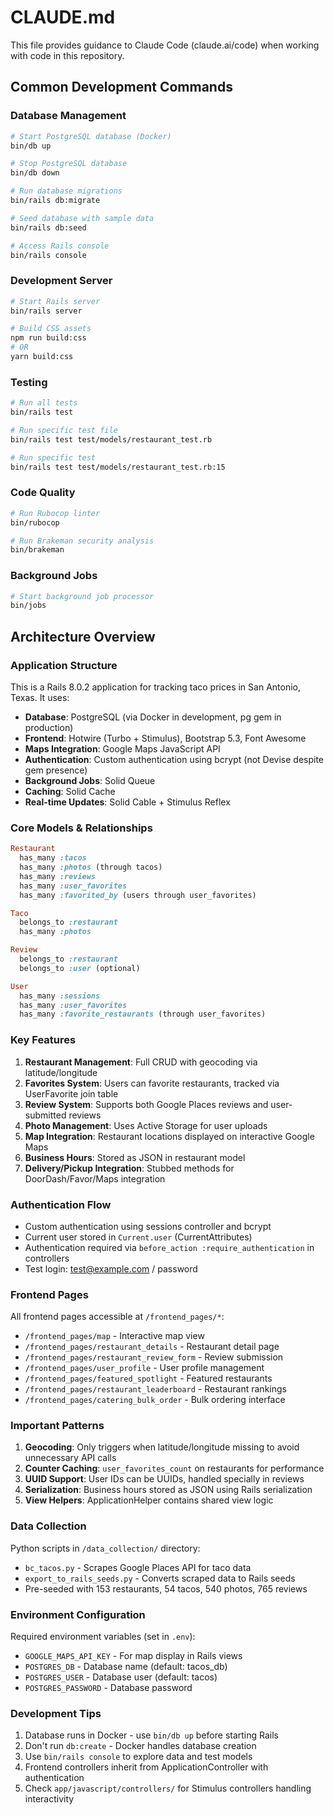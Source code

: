# CLAUDE.md

This file provides guidance to Claude Code (claude.ai/code) when working with code in this repository.

## Common Development Commands

### Database Management
```bash
# Start PostgreSQL database (Docker)
bin/db up

# Stop PostgreSQL database  
bin/db down

# Run database migrations
bin/rails db:migrate

# Seed database with sample data
bin/rails db:seed

# Access Rails console
bin/rails console
```

### Development Server
```bash
# Start Rails server
bin/rails server

# Build CSS assets
npm run build:css
# OR
yarn build:css
```

### Testing
```bash
# Run all tests
bin/rails test

# Run specific test file
bin/rails test test/models/restaurant_test.rb

# Run specific test
bin/rails test test/models/restaurant_test.rb:15
```

### Code Quality
```bash
# Run Rubocop linter
bin/rubocop

# Run Brakeman security analysis
bin/brakeman
```

### Background Jobs
```bash
# Start background job processor
bin/jobs
```

## Architecture Overview

### Application Structure
This is a Rails 8.0.2 application for tracking taco prices in San Antonio, Texas. It uses:
- **Database**: PostgreSQL (via Docker in development, pg gem in production)
- **Frontend**: Hotwire (Turbo + Stimulus), Bootstrap 5.3, Font Awesome
- **Maps Integration**: Google Maps JavaScript API
- **Authentication**: Custom authentication using bcrypt (not Devise despite gem presence)
- **Background Jobs**: Solid Queue
- **Caching**: Solid Cache
- **Real-time Updates**: Solid Cable + Stimulus Reflex

### Core Models & Relationships
```ruby
Restaurant
  has_many :tacos
  has_many :photos (through tacos)
  has_many :reviews
  has_many :user_favorites
  has_many :favorited_by (users through user_favorites)

Taco
  belongs_to :restaurant
  has_many :photos

Review
  belongs_to :restaurant
  belongs_to :user (optional)

User
  has_many :sessions
  has_many :user_favorites
  has_many :favorite_restaurants (through user_favorites)
```

### Key Features
1. **Restaurant Management**: Full CRUD with geocoding via latitude/longitude
2. **Favorites System**: Users can favorite restaurants, tracked via UserFavorite join table
3. **Review System**: Supports both Google Places reviews and user-submitted reviews
4. **Photo Management**: Uses Active Storage for user uploads
5. **Map Integration**: Restaurant locations displayed on interactive Google Maps
6. **Business Hours**: Stored as JSON in restaurant model
7. **Delivery/Pickup Integration**: Stubbed methods for DoorDash/Favor/Maps integration

### Authentication Flow
- Custom authentication using sessions controller and bcrypt
- Current user stored in `Current.user` (CurrentAttributes)
- Authentication required via `before_action :require_authentication` in controllers
- Test login: test@example.com / password

### Frontend Pages
All frontend pages accessible at `/frontend_pages/*`:
- `/frontend_pages/map` - Interactive map view
- `/frontend_pages/restaurant_details` - Restaurant detail page
- `/frontend_pages/restaurant_review_form` - Review submission
- `/frontend_pages/user_profile` - User profile management
- `/frontend_pages/featured_spotlight` - Featured restaurants
- `/frontend_pages/restaurant_leaderboard` - Restaurant rankings
- `/frontend_pages/catering_bulk_order` - Bulk ordering interface

### Important Patterns
1. **Geocoding**: Only triggers when latitude/longitude missing to avoid unnecessary API calls
2. **Counter Caching**: `user_favorites_count` on restaurants for performance
3. **UUID Support**: User IDs can be UUIDs, handled specially in reviews
4. **Serialization**: Business hours stored as JSON using Rails serialization
5. **View Helpers**: ApplicationHelper contains shared view logic

### Data Collection
Python scripts in `/data_collection/` directory:
- `bc_tacos.py` - Scrapes Google Places API for taco data
- `export_to_rails_seeds.py` - Converts scraped data to Rails seeds
- Pre-seeded with 153 restaurants, 54 tacos, 540 photos, 765 reviews

### Environment Configuration
Required environment variables (set in `.env`):
- `GOOGLE_MAPS_API_KEY` - For map display in Rails views
- `POSTGRES_DB` - Database name (default: tacos_db)
- `POSTGRES_USER` - Database user (default: tacos)
- `POSTGRES_PASSWORD` - Database password

### Development Tips
1. Database runs in Docker - use `bin/db up` before starting Rails
2. Don't run `db:create` - Docker handles database creation
3. Use `bin/rails console` to explore data and test models
4. Frontend controllers inherit from ApplicationController with authentication
5. Check `app/javascript/controllers/` for Stimulus controllers handling interactivity